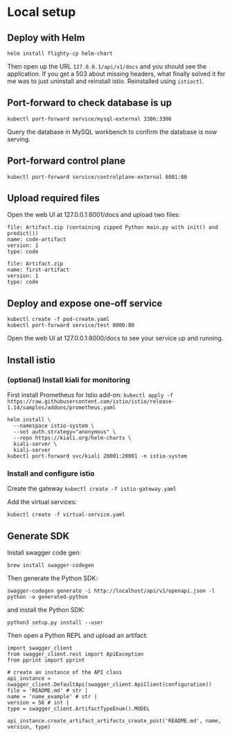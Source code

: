# Local setup

## Deploy with Helm

```
helm install flighty-cp helm-chart
```
Then open up the URL
`127.0.0.1/api/v1/docs` and you should see the application. If you get a 503 about missing headers, 
what finally solved it for me was to just uninstall and reinstall istio. Reinstalled using `istioctl`.

## Port-forward to check database is up

`kubectl port-forward service/mysql-external 3306:3306`

Query the database in MySQL workbench to confirm the database is now serving.

## Port-forward control plane

`kubectl port-forward service/controlplane-external 8001:80`

## Upload required files

Open the web UI at 127.0.0.1:8001/docs and upload two files:

```
file: Artifact.zip (containing zipped Python main.py with init() and predict())
name: code-artifact
version: 1
type: code
```

```
file: Artifact.zip
name: first-artifact
version: 1
type: code
```

## Deploy and expose one-off service

```
kubectl create -f pod-create.yaml
kubectl port-forward service/test 8000:80  
```

Open the web UI at 127.0.0.1:8000/docs to see your service up and running.

## Install istio

### (optional) Install kiali for monitoring

First install Prometheus for Istio add-on:
`kubectl apply -f https://raw.githubusercontent.com/istio/istio/release-1.14/samples/addons/prometheus.yaml`

```
helm install \                                            
  --namespace istio-system \
  --set auth.strategy="anonymous" \
  --repo https://kiali.org/helm-charts \
  kiali-server \
  kiali-server
kubectl port-forward svc/kiali 20001:20001 -n istio-system
```

### Install and configure istio

Create the gateway
`kubectl create -f istio-gateway.yaml`

Add the virtual services:

`kubectl create -f virtual-service.yaml`

## Generate SDK

Install swagger code gen:

`brew install swagger-codegen`

Then generate the Python SDK:

`swagger-codegen generate -i http://localhost/api/v1/openapi.json -l python -o generated-python`

and install the Python SDK:

`python3 setup.py install --user`

Then open a Python REPL and upload an artifact:

```
import swagger_client
from swagger_client.rest import ApiException
from pprint import pprint

# create an instance of the API class
api_instance = swagger_client.DefaultApi(swagger_client.ApiClient(configuration))
file = 'README.md' # str | 
name = 'name_example' # str | 
version = 56 # int | 
type = swagger_client.ArtifactTypeEnum().MODEL

api_instance.create_artifact_artifacts_create_post('README.md', name, version, type)
```